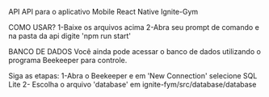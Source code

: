 API
API para o aplicativo Mobile React Native Ignite-Gym


COMO USAR?
1-Baixe os arquivos acima
2-Abra seu prompt de comando e na pasta da api digite 'npm run start'

BANCO DE DADOS
Você ainda pode acessar o banco de dados utilizando o programa Beekeeper para controle.

Siga as etapas:
1-Abra o Beekeeper e em 'New Connection' selecione SQL Lite
2- Escolha o arquivo 'database' em ignite-fym/src/database/database
